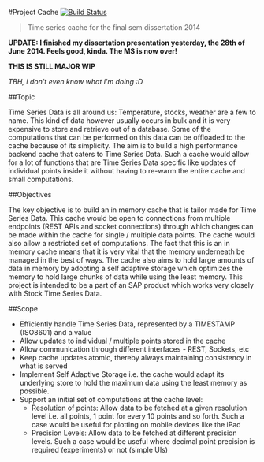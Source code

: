 #Project Cache [![Build Status](https://travis-ci.org/shrayasr/PCache.svg?branch=master)](https://travis-ci.org/shrayasr/PCache)
> Time series cache for the final sem dissertation 2014

**UPDATE: I finished my dissertation presentation yesterday, the 28th of June 2014. Feels good, kinda. The MS is now over!**

**THIS IS STILL MAJOR WIP** 

*TBH, i don't even know what i'm doing :D*


##Topic

Time Series Data is all around us: Temperature, stocks, weather are a few to name. This kind of data however usually occurs in bulk and it is very expensive to store and retrieve out of a database. Some of the computations that can be performed on this data can be offloaded to the cache because of its simplicity. The aim is to build a high performance backend cache that caters to Time Series Data. Such a cache would allow for a lot of functions that are Time Series Data specific like updates of individual points inside it without having to re-warm the entire cache and small computations.

##Objectives

The key objective is to build an in memory cache that is tailor made for Time Series Data. This cache would be open to connections from multiple endpoints (REST APIs and socket connections) through which changes can be made within the cache for single / multiple data points. The cache would also allow a restricted set of computations. The fact that this is an in memory cache means that it is very vital that the memory underneath be managed in the best of ways. The cache also aims to hold large amounts of data in memory by adopting a self adaptive storage which optimizes the memory to hold large chunks of data while using the least memory. This project is intended to be a part of an SAP product which works very closely with Stock Time Series Data. 

##Scope

* Efficiently handle Time Series Data, represented by a TIMESTAMP (ISO8601) and a value
* Allow updates to individual / multiple points stored in the cache
* Allow communication through different interfaces - REST, Sockets, etc
* Keep cache updates atomic, thereby always maintaining consistency in what is served
* Implement Self Adaptive Storage i.e. the cache would adapt its underlying store to hold the maximum data using the least memory as possible. 
* Support an initial set of computations at the cache level:
	* Resolution of points: Allow data to be fetched at a given resolution level i.e. all points, 1 point for every 10 points and so forth. Such a case would be useful for plotting on mobile devices like the iPad
	* Precision Levels: Allow data to be fetched at different precision levels. Such a case would be useful where decimal point precision is required (experiments) or not (simple UIs)
